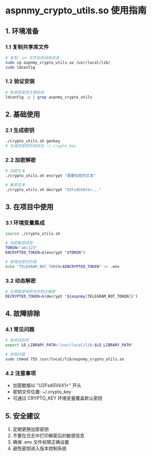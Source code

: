 # aspnmy_crypto_utils.so 使用指南

## 1. 环境准备

### 1.1 复制共享库文件
```bash
# 复制 .so 文件到系统库目录
sudo cp aspnmy_crypto_utils.so /usr/local/lib/
sudo ldconfig
```

### 1.2 验证安装
```bash
# 检查库是否正确安装
ldconfig -p | grep aspnmy_crypto_utils
```

## 2. 基础使用

### 2.1 生成密钥
```bash
./crypto_utils.sh genkey
# 生成的密钥将保存在 ~/.crypto_key
```

### 2.2 加密解密
```bash
# 加密文本
./crypto_utils.sh encrypt "需要加密的文本"

# 解密文本
./crypto_utils.sh decrypt "U2FsdGVkX1+..."
```

## 3. 在项目中使用

### 3.1 环境变量集成
```bash
source ./crypto_utils.sh

# 加密敏感信息
TOKEN="abc123"
ENCRYPTED_TOKEN=$(encrypt "$TOKEN")

# 使用加密后的值
echo "TELEGRAM_BOT_TOKEN=$ENCRYPTED_TOKEN" >> .env
```

### 3.2 动态解密
```bash
# 在需要使用原文的地方解密
DECRYPTED_TOKEN=$(decrypt "${aspnmy[TELEGRAM_BOT_TOKEN]}")
```

## 4. 故障排除

### 4.1 常见问题
```bash
# 库未找到时
export LD_LIBRARY_PATH="/usr/local/lib:$LD_LIBRARY_PATH"

# 权限问题
sudo chmod 755 /usr/local/lib/aspnmy_crypto_utils.so
```

### 4.2 注意事项
- 加密数据以 "U2FsdGVkX1+" 开头
- 密钥文件位置: ~/.crypto_key
- 可通过 CRYPTO_KEY 环境变量覆盖默认密钥

## 5. 安全建议
1. 定期更换加密密钥
2. 不要在日志中打印解密后的敏感信息
3. 确保 .env 文件权限正确设置
4. 避免密钥进入版本控制系统
